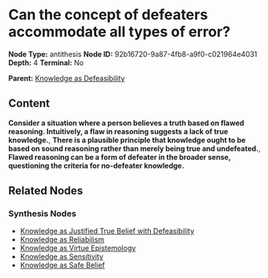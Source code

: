 # Can the concept of defeaters accommodate all types of error?

**Node Type:** antithesis
**Node ID:** 92b16720-9a87-4fb8-a9f0-c021964e4031
**Depth:** 4
**Terminal:** No

**Parent:** [Knowledge as Defeasibility](knowledge-as-defeasibility-synthesis-a53c69e5-7219-42dd-bdfd-b416892cacec.md)

## Content

**Consider a situation where a person believes a truth based on flawed reasoning. Intuitively, a flaw in reasoning suggests a lack of true knowledge.**, **There is a plausible principle that knowledge ought to be based on sound reasoning rather than merely being true and undefeated.**, **Flawed reasoning can be a form of defeater in the broader sense, questioning the criteria for no-defeater knowledge.**

## Related Nodes

### Synthesis Nodes

- [Knowledge as Justified True Belief with Defeasibility](knowledge-as-justified-true-belief-with-defeasibility-synthesis-4b63064b-fcf2-4e26-b1c6-fd28359f407a.md)
- [Knowledge as Reliabilism](knowledge-as-reliabilism-synthesis-d1eb6c3c-c57d-4458-bd1e-34bb16dcd5f6.md)
- [Knowledge as Virtue Epistemology](knowledge-as-virtue-epistemology-synthesis-29d0f7a6-5f3a-4176-9a47-d1acb6c25ebb.md)
- [Knowledge as Sensitivity](knowledge-as-sensitivity-synthesis-1e0a0ed8-ca98-4d82-aca2-5054eca696c8.md)
- [Knowledge as Safe Belief](knowledge-as-safe-belief-synthesis-005f0703-0b54-4e58-9853-2d7b0fd9e7c8.md)
